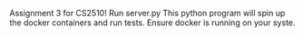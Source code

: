 Assignment 3 for CS2510!
Run server.py
This python program will spin up the docker containers and run tests.
Ensure docker is running on your syste.
